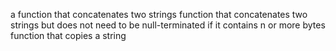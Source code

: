a function that concatenates two strings
function that concatenates two strings but does not need to be null-terminated if it contains n or more bytes
function that copies a string
